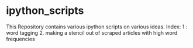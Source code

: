 # ipython_scripts
This Repository contains various ipython scripts on various ideas.
Index:
1 : word tagging
2. making a stencil out of scraped articles with high word frequencies
